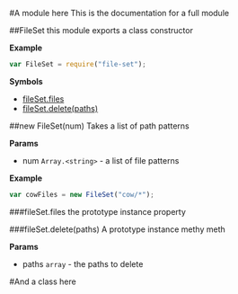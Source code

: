 #A module here
This is the documentation for a full module

<a name="module_FileSet"></a>
##FileSet
this module exports a class constructor

**Example**  
```js
var FileSet = require("file-set");
```

**Symbols**

* [fileSet.files](#module_FileSet#files)
* [fileSet.delete(paths)](#module_FileSet#delete)

<a name="module_FileSet"></a>
##new FileSet(num)
Takes a list of path patterns

**Params**

- num `Array.<string>` - a list of file patterns

**Example**  
```js
var cowFiles = new FileSet("cow/*");
```

<a name="module_FileSet#files"></a>
###fileSet.files
the prototype instance property

<a name="module_FileSet#delete"></a>
###fileSet.delete(paths)
A prototype instance methy meth

**Params**

- paths `array` - the paths to delete




#And a class here
